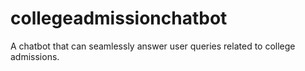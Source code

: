 # collegeadmissionchatbot
A chatbot that can seamlessly answer user queries related to college admissions.
